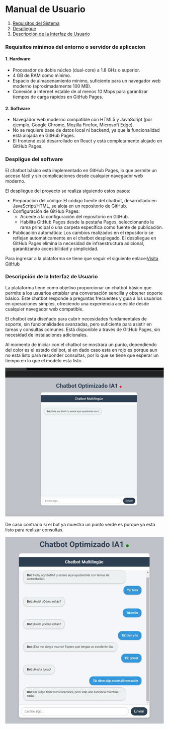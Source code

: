 # Manual de Usuario

1. [Requisitos del Sistema](#sistema)
2. [Despliegue](#despliegue)
3. [Descripción de la Interfaz de Usuario](#interfaz)

### Requisitos minimos del entorno o servidor de aplicacion <a name="sistema"></a>
#### 1. Hardware

- Procesador de doble núcleo (dual-core) a 1.8 GHz o superior.
- 4 GB de RAM como mínimo.
- Espacio de almacenamiento mínimo, suficiente para un navegador web moderno (aproximadamente 100 MB).
- Conexión a Internet estable de al menos 10 Mbps para garantizar tiempos de carga rápidos en GitHub Pages.

#### 2. Software

- Navegador web moderno compatible con HTML5 y JavaScript (por ejemplo, Google Chrome, Mozilla Firefox, Microsoft Edge).
- No se requiere base de datos local ni backend, ya que la funcionalidad está alojada en GitHub Pages.
- El frontend está desarrollado en React y está completamente alojado en GitHub Pages.


### Despligue del software <a name="despliegue"></a>

El chatbot básico está implementado en GitHub Pages, lo que permite un acceso fácil y sin complicaciones desde cualquier navegador web moderno.

El despliegue del proyecto se realiza siguiendo estos pasos:

- Preparación del código: El código fuente del chatbot, desarrollado en JavaScript/HTML, se aloja en un repositorio de GitHub.
- Configuración de GitHub Pages:
    * Accede a la configuración del repositorio en GitHub.
    * Habilita GitHub Pages desde la pestaña Pages, seleccionando la rama principal o una carpeta específica como fuente de publicación.
- Publicación automática: Los cambios realizados en el repositorio se reflejan automáticamente en el chatbot desplegado.
El despliegue en GitHub Pages elimina la necesidad de infraestructura adicional, garantizando accesibilidad y simplicidad.

Para ingresar a la plataforma se tiene que seguir el siguiente enlace:[Visita GitHub](https://alex-m21.github.io/IA1_Proyecto_13/)




### Descripción de la Interfaz de Usuario <a name="interfaz"></a>


La plataforma tiene como objetivo proporcionar un chatbot básico que permite a los usuarios entablar una conversación sencilla y obtener soporte básico. Este chatbot responde a preguntas frecuentes y guía a los usuarios en operaciones simples, ofreciendo una experiencia accesible desde cualquier navegador web compatible.

El chatbot está diseñado para cubrir necesidades fundamentales de soporte, sin funcionalidades avanzadas, pero suficiente para asistir en tareas y consultas comunes. Está disponible a través de GitHub Pages, sin necesidad de instalaciones adicionales.


Al momento de iniciar con el chatbot se mostrara un punto, dependiendo del color es el estado del bot, si en dado caso esta en rojo es porque aun no esta listo para responder consultas, por lo que se tiene que esperar un tiempo en lo que el modelo esta listo.

![Inicio](Imagenes/Imagen1.jpeg)

De caso contrario si el bot ya muestra un punto verde es porque ya esta listo para realizar consultas.

![Estadolisto](Imagenes/Imagen2.jpeg)

